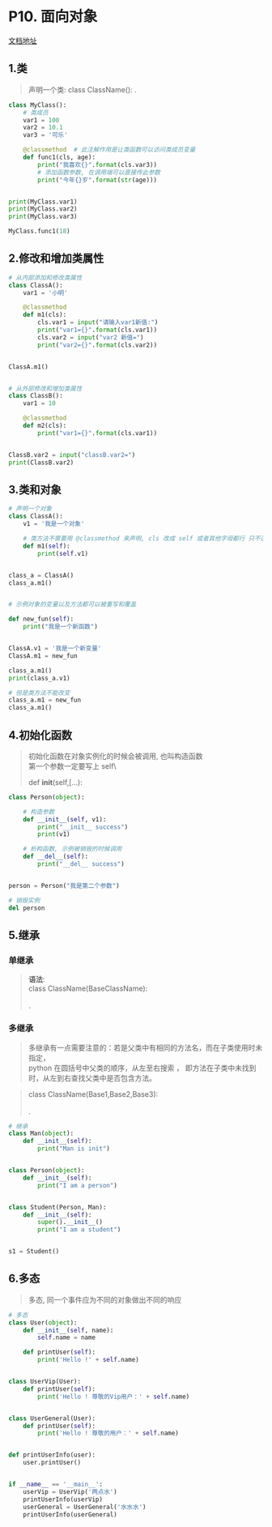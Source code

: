 # P10. 面向对象

[文档地址](https://github.com/walter201230/Python/blob/master/Article/PythonBasis/python8/2.md)

## 1.类
> 声明一个类:
> class ClassName():
>     <statement-1>
>     .
>     <statement-N>

```python
class MyClass():
    # 类成员
    var1 = 100
    var2 = 10.1
    var3 = '可乐'

    @classmethod  # 此注解作用是让类函数可以访问类成员变量
    def func1(cls, age):
        print("我喜欢{}".format(cls.var3))
        # 添加函数参数, 在调用端可以直接传此参数
        print("今年{}岁".format(str(age)))


print(MyClass.var1)
print(MyClass.var2)
print(MyClass.var3)

MyClass.func1(18)
```

## 2.修改和增加类属性

```python
# 从内部添加和修改类属性
class ClassA():
    var1 = '小明'

    @classmethod
    def m1(cls):
        cls.var1 = input("请输入var1新值:")
        print("var1={}".format(cls.var1))
        cls.var2 = input("var2 新值=")
        print("var2={}".format(cls.var2))


ClassA.m1()


# 从外部修改和增加类属性
class ClassB():
    var1 = 10

    @classmethod
    def m2(cls):
        print("var1={}".format(cls.var1))


ClassB.var2 = input("classB.var2=")
print(ClassB.var2)
```

## 3.类和对象

```python
# 声明一个对象
class ClassA():
    v1 = '我是一个对象'

    # 类方法不需要用 @classmethod 来声明, cls 改成 self 或者其他字母都行 只不过 cls 和 self 都是编程习惯, self 是所有类方法位于首位、默认的特殊参数。
    def m1(self):
        print(self.v1)


class_a = ClassA()
class_a.m1()


# 示例对象的变量以及方法都可以被重写和覆盖

def new_fun(self):
    print("我是一个新函数")


ClassA.v1 = '我是一个新变量'
ClassA.m1 = new_fun

class_a.m1()
print(class_a.v1)

# 但是类方法不能改变
class_a.m1 = new_fun
class_a.m1()
```

## 4.初始化函数

> 初始化函数在对象实例化的时候会被调用, 也叫构造函数\
> 第一个参数一定要写上 self\
> 
> def __init__(self,[...):

```python
class Person(object):

    # 构造参数
    def __init__(self, v1):
        print("__init__ success")
        print(v1)

    # 析构函数, 示例被销毁的时候调用
    def __del__(self):
        print("__del__ success")


person = Person("我是第二个参数")

# 销毁实例
del person
```

## 5.继承

### 单继承

> **语法**:  
> class ClassName(BaseClassName):  
>     <statement-1>  
>     .  
>     <statement-N>  

### 多继承
> 多继承有一点需要注意的：若是父类中有相同的方法名，而在子类使用时未指定，  
> python 在圆括号中父类的顺序，从左至右搜索 ， 即方法在子类中未找到时，从左到右查找父类中是否包含方法。

> class ClassName(Base1,Base2,Base3):  
>     <statement-1>  
>     .  
>     <statement-N>  

```python
# 继承
class Man(object):
    def __init__(self):
        print("Man is init")


class Person(object):
    def __init__(self):
        print("I am a person")


class Student(Person, Man):
    def __init__(self):
        super().__init__()
        print("I am a student")


s1 = Student()
```







## 6.多态

> 多态, 同一个事件应为不同的对象做出不同的响应

```python
# 多态
class User(object):
    def __init__(self, name):
        self.name = name

    def printUser(self):
        print('Hello !' + self.name)


class UserVip(User):
    def printUser(self):
        print('Hello ! 尊敬的Vip用户：' + self.name)


class UserGeneral(User):
    def printUser(self):
        print('Hello ! 尊敬的用户：' + self.name)


def printUserInfo(user):
    user.printUser()


if __name__ == '__main__':
    userVip = UserVip('两点水')
    printUserInfo(userVip)
    userGeneral = UserGeneral('水水水')
    printUserInfo(userGeneral)
```
